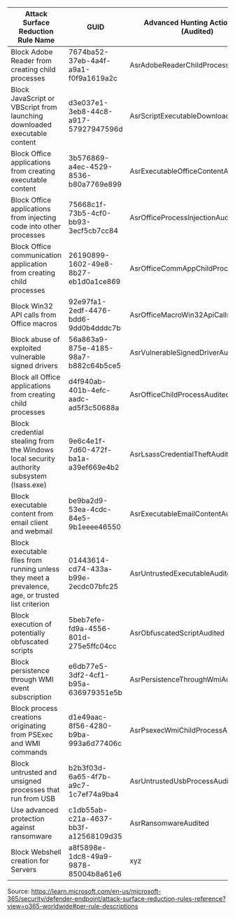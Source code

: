 | Attack Surface Reduction Rule Name                                                                | GUID                                 | Advanced Hunting Action Type (Audited) | Advanced Hunting Action Type (Blocked) |
| ------------------------------------------------------------------------------------------------- | ------------------------------------ | -------------------------------------- | -------------------------------------- |
| Block Adobe Reader from creating child processes                                                  | 7674ba52-37eb-4a4f-a9a1-f0f9a1619a2c | AsrAdobeReaderChildProcessAudited      | AsrAdobeReaderChildProcessBlocked      |
| Block JavaScript or VBScript from launching downloaded executable content                         | d3e037e1-3eb8-44c8-a917-57927947596d | AsrScriptExecutableDownloadAudited     | AsrScriptExecutableDownloadBlocked     |
| Block Office applications from creating executable content                                        | 3b576869-a4ec-4529-8536-b80a7769e899 | AsrExecutableOfficeContentAudited      | AsrExecutableOfficeContentBlocked      |
| Block Office applications from injecting code into other processes                                | 75668c1f-73b5-4cf0-bb93-3ecf5cb7cc84 | AsrOfficeProcessInjectionAudited       | AsrOfficeProcessInjectionBlocked       |
| Block Office communication application from creating child processes                              | 26190899-1602-49e8-8b27-eb1d0a1ce869 | AsrOfficeCommAppChildProcessAudited    | AsrOfficeCommAppChildProcessBlocked    |
| Block Win32 API calls from Office macros                                                          | 92e97fa1-2edf-4476-bdd6-9dd0b4dddc7b | AsrOfficeMacroWin32ApiCallsAudited     | AsrOfficeMacroWin32ApiCallsBlocked     |
| Block abuse of exploited vulnerable signed drivers                                                | 56a863a9-875e-4185-98a7-b882c64b5ce5 | AsrVulnerableSignedDriverAudited       | AsrVulnerableSignedDriverBlocked       |
| Block all Office applications from creating child processes                                       | d4f940ab-401b-4efc-aadc-ad5f3c50688a | AsrOfficeChildProcessAudited           | AsrOfficeChildProcessBlocked           |
| Block credential stealing from the Windows local security authority subsystem (lsass.exe)         | 9e6c4e1f-7d60-472f-ba1a-a39ef669e4b2 | AsrLsassCredentialTheftAudited         | AsrLsassCredentialTheftBlocked         |
| Block executable content from email client and webmail                                            | be9ba2d9-53ea-4cdc-84e5-9b1eeee46550 | AsrExecutableEmailContentAudited       | AsrExecutableEmailContentBlocked       |
| Block executable files from running unless they meet a prevalence, age, or trusted list criterion | 01443614-cd74-433a-b99e-2ecdc07bfc25 | AsrUntrustedExecutableAudited          | AsrUntrustedExecutableBlocked          |
| Block execution of potentially obfuscated scripts                                                 | 5beb7efe-fd9a-4556-801d-275e5ffc04cc | AsrObfuscatedScriptAudited             | AsrObfuscatedScriptBlocked             |
| Block persistence through WMI event subscription                                                  | e6db77e5-3df2-4cf1-b95a-636979351e5b | AsrPersistenceThroughWmiAudited        | AsrPersistenceThroughWmiBlocked        |
| Block process creations originating from PSExec and WMI commands                                  | d1e49aac-8f56-4280-b9ba-993a6d77406c | AsrPsexecWmiChildProcessAudited        | AsrPsexecWmiChildProcessBlocked        |
| Block untrusted and unsigned processes that run from USB                                          | b2b3f03d-6a65-4f7b-a9c7-1c7ef74a9ba4 | AsrUntrustedUsbProcessAudited          | AsrUntrustedUsbProcessBlocked          |
| Use advanced protection against ransomware                                                        | c1db55ab-c21a-4637-bb3f-a12568109d35 | AsrRansomwareAudited                   | AsrRansomwareBlocked                   |
| Block Webshell creation for Servers                                                               | a8f5898e-1dc8-49a9-9878-85004b8a61e6 | xyz                                    | xyz                                    |

Source: https://learn.microsoft.com/en-us/microsoft-365/security/defender-endpoint/attack-surface-reduction-rules-reference?view=o365-worldwide#per-rule-descriptions
